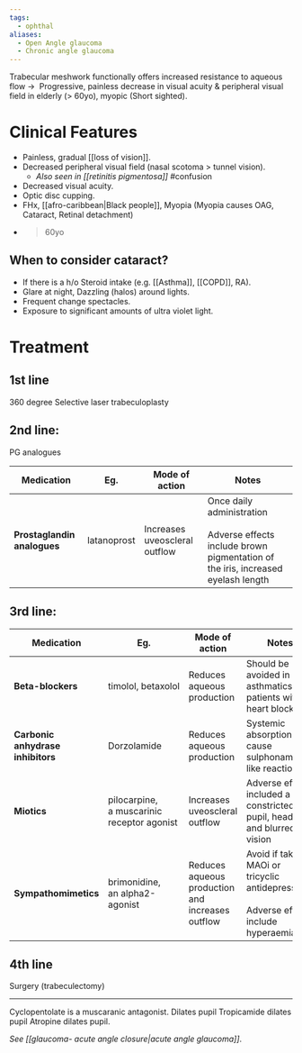 ```yaml
---
tags:
  - ophthal
aliases:
  - Open Angle glaucoma
  - Chronic angle glaucoma
---
```

Trabecular meshwork functionally offers increased resistance to aqueous flow -> 
Progressive, painless decrease in visual acuity & peripheral visual field in elderly (> 60yo), myopic (Short sighted).  
# Clinical Features
- Painless, gradual [[loss of vision]].
- Decreased peripheral visual field (nasal scotoma > tunnel vision).
	- *Also seen in [[retinitis pigmentosa]]* #confusion 
- Decreased visual acuity.
- Optic disc cupping.
- FHx, [[afro-caribbean|Black people]], Myopia (Myopia causes OAG, Cataract, Retinal detachment)
- > 60yo

## When to consider cataract?
- If there is a h/o Steroid intake (e.g. [[Asthma]], [[COPD]], RA).
- Glare at night, Dazzling (halos) around lights.
- Frequent change spectacles.
- Exposure to significant amounts of ultra violet light.
# Treatment
## 1st line
360 degree Selective laser trabeculoplasty
## 2nd line: 
PG analogues

| **Medication**              | Eg.         | Mode of action                | Notes                                                                                                             |
| --------------------------- | ----------- | ----------------------------- | ----------------------------------------------------------------------------------------------------------------- |
| **Prostaglandin analogues** | latanoprost | Increases uveoscleral outflow | Once daily administration<br><br>Adverse effects include brown pigmentation of the iris, increased eyelash length |
## 3rd line:

| **Medication**                    | Eg.                                        | Mode of action                                   | Notes                                                                                       |
| ----------------------------- | ------------------------------------------ | ------------------------------------------------ | ------------------------------------------------------------------------------------------- |
| **Beta-blockers**                 | timolol, betaxolol                         | Reduces aqueous production                       | Should be avoided in asthmatics and patients with heart block                               |
| **Carbonic anhydrase inhibitors** | Dorzolamide                                | Reduces aqueous production                       | Systemic absorption may cause sulphonamide-like reactions                                   |
| **Miotics**                       | pilocarpine, a muscarinic receptor agonist | Increases uveoscleral outflow                    | Adverse effects included a constricted pupil, headache and blurred vision                   |
| **Sympathomimetics**              | brimonidine, an alpha2-agonist             | Reduces aqueous production and increases outflow | Avoid if taking MAOi or tricyclic antidepressants<br><br>Adverse effects include hyperaemia |
## 4th line
Surgery (trabeculectomy)

---
Cyclopentolate is a muscaranic antagonist. Dilates pupil
Tropicamide dilates pupil
Atropine dilates pupil.

*See [[glaucoma- acute angle closure|acute angle glaucoma]]*. 
